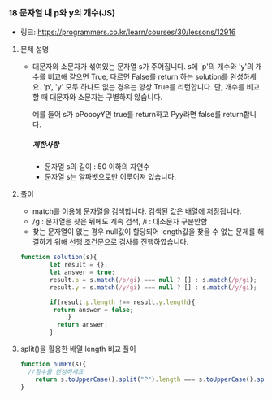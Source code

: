### 18 문자열 내 p와 y의 개수(JS)

* 링크: https://programmers.co.kr/learn/courses/30/lessons/12916

1. 문제 설명

   * 대문자와 소문자가 섞여있는 문자열 s가 주어집니다. s에 'p'의 개수와 'y'의 개수를 비교해 같으면 True, 다르면 False를 return 하는 solution를 완성하세요. 'p', 'y' 모두 하나도 없는 경우는 항상 True를 리턴합니다. 단, 개수를 비교할 때 대문자와 소문자는 구별하지 않습니다.

     예를 들어 s가 pPoooyY면 true를 return하고 Pyy라면 false를 return합니다.

     ##### 제한사항

     - 문자열 s의 길이 : 50 이하의 자연수
     - 문자열 s는 알파벳으로만 이루어져 있습니다.

2. 풀이

   * match를 이용해 문자열을 검색합니다. 검색된 값은 배열에 저장됩니다.
   * /g : 문자열을 찾은 뒤에도 계속 검색, /i : 대소문자 구분안함
   * 찾는 문자열이 없는 경우 null값이 할당되어 length값을 찾을 수 없는 문제를 해결하기 위해 선행 조건문으로 검사를 진행하였습니다.

   ```js
   function solution(s){
           let result = {};
           let answer = true;
           result.p = s.match(/p/gi) === null ? [] : s.match(/p/gi);
           result.y = s.match(/y/gi) === null ? [] : s.match(/y/gi);
   
           if(result.p.length !== result.y.length){
            return answer = false;
                }
             return answer;
           }
   ```

   

   

3. split()을 활용한 배열 length 비교 풀이

   ```js
   function numPY(s){
     //함수를 완성하세요
       return s.toUpperCase().split("P").length === s.toUpperCase().split("Y").length;
   }
   ```
   
   

